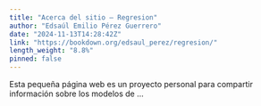 ```yaml
---
title: "Acerca del sitio – Regresion"
author: "Edsaúl Emilio Pérez Guerrero"
date: "2024-11-13T14:28:42Z"
link: "https://bookdown.org/edsaul_perez/regresion/"
length_weight: "8.8%"
pinned: false
---
```


Esta pequeña página web es un proyecto personal para compartir información sobre los modelos de ...
